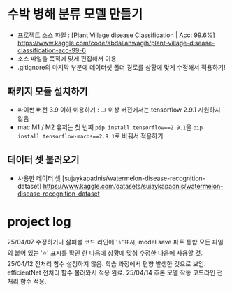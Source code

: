 # 수박 병해 분류 모델 만들기
- 프로젝트 소스 파일 : [Plant Village disease Classification | Acc: 99.6%] https://www.kaggle.com/code/abdallahwagih/plant-village-disease-classification-acc-99-6 
- 소스 파일을 목적에 맞게 편집해서 이용
- .gitignore의 마지막 부분에 데이터셋 폴더 경로를 상황에 맞게 수정해서 적용하기!

## 패키지 모듈 설치하기 
- 파이썬 버전 3.9 이하 이용하기 : 그 이상 버전에서는 tensorflow 2.9.1 지원하지 않음
- mac M1 / M2 유저는 첫 번째 `pip install tensorflow==2.9.1`을 `pip install tensorflow-macos==2.9.1`로 바꿔서 적용하기 

## 데이터 셋 불러오기
- 사용한 데이터 셋 [sujaykapadnis/watermelon-disease-recognition-dataset] https://www.kaggle.com/datasets/sujaykapadnis/watermelon-disease-recognition-dataset 

# project log
25/04/07 수정하거나 살펴볼 코드 라인에 '⭐️'표시, model save 파트 통합
         모든 파일의 붙어 있는 '⭐️' 표시를 확인 한 다음에 상황에 맞춰 수정한 다음에 사용할 것.
25/04/12 전처리 함수 설정하지 않음. 학습 과정에서 편향 발생한 것으로 보임. 
         efficientNet 전처리 함수 불러와서 적용 완료.
25/04/14 추론 모델 작동 코드라인 전처리 함수 적용.
